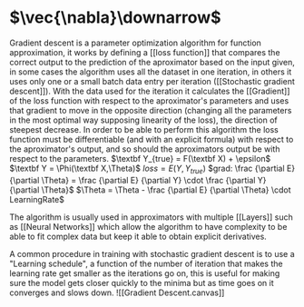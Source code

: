 # $\vec{\nabla}\downarrow$

Gradient descent is a parameter optimization algorithm for function approximation, it works by defining a [[loss function]] that compares the correct output to the prediction of the aproximator based on the input given, in some cases the algorithm uses all the dataset in one iteration, in others it uses only one or a small batch data entry per iteration ([[Stochastic gradient descent]]).
With the data used for the iteration it calculates the [[Gradient]] of the loss function with respect to the aproximator's parameters and uses that gradient to move in the opposite direction (changing all the parameters in the most optimal way supposing linearity of the loss), the direction of steepest decrease.
In order to be able to perform this algorithm the loss function must be differentiable (and with an explicit formula) with respect to the aproximator's output, and so should the aproximators output be with respect to the parameters.
$\textbf Y_{true} = F(\textbf X) + \epsilon$
$\textbf Y = \Phi(\textbf X,\Theta)$
$loss = E(Y,Y_{true})$
$grad: \frac {\partial E} {\partial \Theta} =  \frac {\partial E} {\partial Y} \cdot  \frac {\partial Y} {\partial \Theta}$
$\Theta  = \Theta - \frac {\partial E} {\partial \Theta} \cdot LearningRate$

The algorithm is usually used in approximators with multiple [[Layers]] such as [[Neural Networks]] which allow the algorithm to have complexity to be able to fit complex data but keep it able to obtain explicit derivatives.

A common procedure in training with stochastic gradient descent is to use a "Learning schedule", a function of the number of iteration that makes the learning rate get smaller as the iterations go on, this is useful for making sure the model gets closer quickly to the minima but as time goes on it converges and slows down.
![[Gradient Descent.canvas]]